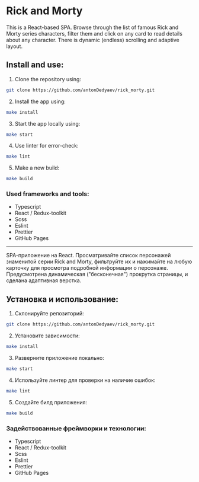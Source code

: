 # Rick and Morty

This is a React-based SPA.
Browse through the list of famous Rick and Morty series characters, filter them and click on any card to read details about any character. There is dynamic (endless) scrolling and adaptive layout.

## Install and use:

1. Clone the repository using:

```sh
git clone https://github.com/antonDedyaev/rick_morty.git
```

2. Install the app using:

```sh
make install
```

3. Start the app locally using:

```sh
make start
```

4. Use linter for error-check:

```sh
make lint
```

5. Make a new build:

```sh
make build
```

### Used frameworks and tools:

-   Typescript
-   React / Redux-toolkit
-   Scss
-   Eslint
-   Prettier
-   GitHub Pages

---

SPA-приложение на React.
Просматривайте список персонажей знаменитой серии Rick and Morty, фильтруйте их и нажимайте на любую карточку для просмотра подробной информации о персонаже. Предусмотрена динамическая ("бесконечная") прокрутка страницы, и сделана адаптивная верстка.

## Установка и использование:

1. Склонируйте репозиторий:

```sh
git clone https://github.com/antonDedyaev/rick_morty.git
```

2. Установите зависимости:

```sh
make install
```

3. Разверните приложение локально:

```sh
make start
```

4. Используйте линтер для проверки на наличие ошибок:

```sh
make lint
```

5. Создайте билд приложения:

```sh
make build
```

### Задействованные фреймворки и технологии:

-   Typescript
-   React / Redux-toolkit
-   Scss
-   Eslint
-   Prettier
-   GitHub Pages
